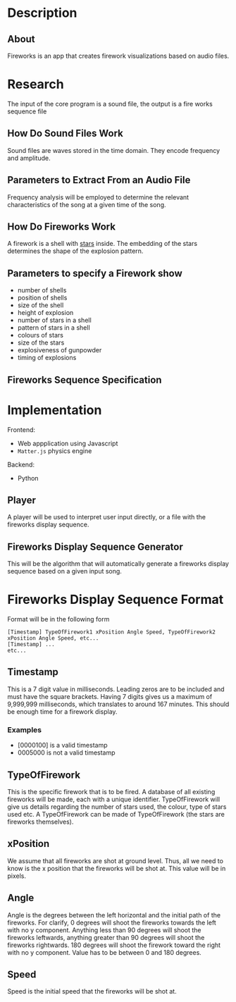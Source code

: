# Description

## About 

Fireworks is an app that creates firework visualizations based on audio files.

# Research

The input of the core program is a sound file, the output is a fire works sequence file 

## How Do Sound Files Work

Sound files are waves stored in the time domain. They encode frequency and amplitude.

## Parameters to Extract From an Audio File

Frequency analysis will be employed to determine the relevant characteristics of the song at a given time of the song.


## How Do Fireworks Work

A firework is a shell with [stars](https://en.wikipedia.org/wiki/Pyrotechnic_star) inside.
The embedding of the stars determines the shape of the explosion pattern.

## Parameters to specify a Firework show

* number of shells
* position of shells
* size of the shell
* height of explosion
* number of stars in a shell
* pattern of stars in a shell
* colours of stars
* size of the stars 
* explosiveness of gunpowder
* timing of explosions

## Fireworks Sequence Specification

# Implementation

Frontend:

* Web appplication using Javascript
* `Matter.js` physics engine

Backend:

* Python

## Player

A player will be used to interpret user input directly, or a file with the fireworks display sequence.

## Fireworks Display Sequence Generator

This will be the algorithm that will automatically generate a fireworks display sequence based on a given input song.

# Fireworks Display Sequence Format

Format will be in the following form
```
[Timestamp] TypeOfFirework1 xPosition Angle Speed, TypeOfFirework2 xPosition Angle Speed, etc...
[Timestamp] ...
etc...
```
## Timestamp

This is a 7 digit value in milliseconds. Leading zeros are to be included and must have the square brackets. Having 7 digits gives us a maximum of 9,999,999 milliseconds, which translates to around 167 minutes. This should be enough time for a firework display. 

### Examples

* [0000100] is a valid timestamp
* 0005000 is not a valid timestamp

## TypeOfFirework

This is the specific firework that is to be fired. A database of all existing fireworks will be made, each with a unique identifier. TypeOfFirework will give us details regarding the number of stars used, the colour, type of stars used etc. A TypeOfFirework can be made of TypeOfFirework (the stars are fireworks themselves).

## xPosition

We assume that all fireworks are shot at ground level. Thus, all we need to know is the x position that the fireworks will be shot at. This value will be in pixels.

## Angle

Angle is the degrees between the left horizontal and the initial path of the fireworks. For clarify, 0 degrees will shoot the fireworks towards the left with no y component. Anything less than 90 degrees will shoot the fireworks leftwards, anything greater than 90 degrees will shoot the fireworks rightwards. 180 degrees will shoot the firework toward the right with no y component. Value has to be between 0 and 180 degrees.

## Speed

Speed is the initial speed that the fireworks will be shot at. 
